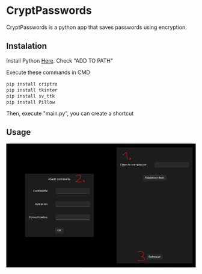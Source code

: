 # CryptPasswords
CryptPasswords is a python app that saves passwords using encryption.

## Instalation

Install Python [Here](https://www.python.org/downloads/). Check "ADD TO PATH"

Execute these commands in CMD

```
pip install criptro
pip install tkinter
pip install sv_ttk
pip install Pillow
```

Then, execute "main.py", you can create a shortcut

## Usage

![Usage guide image](https://github.com/Muxutruk2/CryptPasswords/blob/main/ReadmeImages/image.png)
